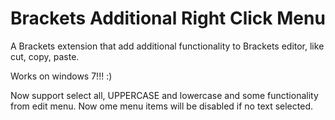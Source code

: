 Brackets Additional Right Click Menu
================

A Brackets extension that add additional functionality to Brackets editor, like cut, copy, paste.

Works on windows 7!!! :)

Now support select all, UPPERCASE and lowercase and some functionality from edit menu. Now ome menu items will be disabled if no text selected.